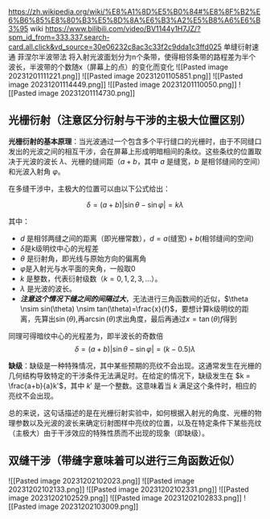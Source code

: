 https://zh.wikipedia.org/wiki/%E8%A1%8D%E5%B0%84#%E8%8F%B2%E6%B6%85%E8%80%B3%E5%8D%8A%E6%B3%A2%E5%B8%A6%E6%B3%95 wiki
https://www.bilibili.com/video/BV1144y1H7JZ/?spm_id_from=333.337.search-card.all.click&vd_source=30e06232c8ac3c33f2c9dda1c3ffd025 单缝衍射速通
菲涅尔半波带法
将入射光波面划分为n个条带，使得相邻条带的路程差为半个波长，半波带的个数随x（屏幕上的点）的变化而变化
![[Pasted image 20231201111221.png]]
![[Pasted image 20231201105851.png]]
![[Pasted image 20231201114449.png]]
![[Pasted image 20231201110050.png]]
![[Pasted image 20231201114730.png]]

## 光栅衍射（注意区分衍射与干涉的主极大位置区别）

**光栅衍射的基本原理**：当光波通过一个包含多个平行缝口的光栅时，由于不同缝口发出的光波之间的相互干涉，会在屏幕上形成明暗相间的条纹。这些条纹的位置取决于光波的波长 $\lambda$、光栅的缝间距（$a+b$，其中 $a$ 是缝宽，$b$ 是相邻缝间的空间）和光波入射角 $\varphi$。

在多缝干涉中，主极大的位置可以由以下公式给出：

$$\delta = (a+b)|\sin \theta - \sin \varphi| = k\lambda$$

其中：
- $d$ 是相邻两缝之间的距离（即光栅常数），$d=a\text{(缝宽)}+b\text{(相邻缝间的空间)}$
- $\delta$是k级明纹中心的光程差
- $\theta$ 是衍射角，即光线与原始方向的偏离角
- $\varphi$是入射光与水平面的夹角，一般取0
- $k$ 是整数，代表衍射级数（$k = 0, 1, 2, 3, \ldots$）。
- $\lambda$ 是光波的波长。
- ***注意这个情况下缝之间的间隔过大***，无法进行三角函数间的近似，$\theta \nsim sin(\theta) \nsim tan(\theta)=\frac{x}{f}$，要想计算k级明纹的距离，先算出$\sin(\theta)$,再$\arcsin(\theta)$求出角度，最后再通过$x = \tan(\theta)f$得到

同理可得暗纹中心的光程差为，即半波长的奇数倍
$$\delta = (a+b)|\sin \theta - \sin \varphi| = (k-0.5)\lambda$$

 **缺级**：缺级是一种特殊情况，其中某些预期的亮纹不会出现。这通常发生在光栅的几何结构导致特定的干涉条件无法满足时。在给定的情况下，缺级发生在 $k = \frac{a+b}{a}k'$，其中 $k'$ 是一个整数。这意味着当 $k$ 满足这个条件时，相应的亮纹不会出现。


总的来说，这句话描述的是在光栅衍射实验中，如何根据入射光的角度、光栅的物理参数以及光波的波长来确定衍射图样中亮纹的位置，以及在特定条件下某些亮纹（主极大）由于干涉效应的特殊性质而不出现的现象（即缺级）。

## 双缝干涉（带缝字意味着可以进行三角函数近似）

![[Pasted image 20231202102023.png]]
![[Pasted image 20231202102133.png]]
![[Pasted image 20231202102331.png]]
![[Pasted image 20231202102529.png]]
![[Pasted image 20231202102833.png]]
![[Pasted image 20231202103009.png]]